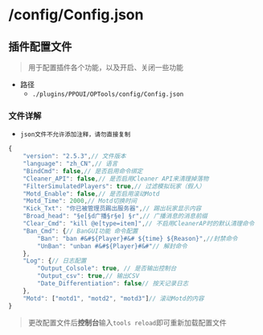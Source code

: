 # /config/Config.json

## 插件配置文件

> 用于配置插件各个功能，以及开启、关闭一些功能

- 路径
    - `./plugins/PPOUI/OPTools/config/Config.json`

### 文件详解

- `json文件不允许添加注释，请勿直接复制`  

```js
{
    "version": "2.5.3",// 文件版本
    "language": "zh_CN",// 语言
    "BindCmd": false,// 是否启用命令绑定
    "Cleaner_API": false,// 是否启用Cleaner API来清理掉落物
    "FilterSimulatedPlayers": true,// 过滤模拟玩家（假人）
    "Motd_Enable": false,// 是否启用滚动Motd
    "Motd_Time": 2000,// Motd切换时间
    "Kick_Txt": "你已被管理员踢出服务器",// 踢出玩家显示内容
    "Broad_head": "§e[§d广播§r§e] §r",// 广播消息的消息前缀
    "Clear_Cmd": "kill @e[type=item]",// 不启用CleanerAP时的默认清理命令
    "Ban_Cmd": {// BanGUI功能 命令配置
        "Ban": "ban #&#${Player}#&# ${time} ${Reason}",//封禁命令
        "UnBan": "unban #&#${Player}#&#"// 解封命令
    },
    "Log": {// 日志配置
        "Output_Colsole": true, // 是否输出控制台
        "Output_csv": true,// 输出CSV
        "Date_Differentiation": false// 按天记录日志
    },
    "Motd": ["motd1", "motd2", "motd3"]// 滚动Motd的内容
}
```

> 更改配置文件后**控制台**输入`tools reload`即可重新加载配置文件
